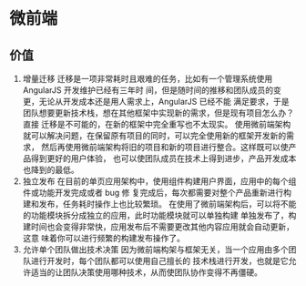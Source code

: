 # 微前端

## 价值

1. 增量迁移
   迁移是一项非常耗时且艰难的任务，比如有一个管理系统使用 AngularJS 开发维护已经有三年时
   间，但是随时间的推移和团队成员的变更，无论从开发成本还是用人需求上，AngularJS 已经不能
   满足要求，于是团队想要更新技术栈，想在其他框架中实现新的需求，但是现有项目怎么办？直接
   迁移是不可能的，在新的框架中完全重写也不太现实。
   使用微前端架构就可以解决问题，在保留原有项目的同时，可以完全使用新的框架开发新的需求，
   然后再使用微前端架构将旧的项目和新的项目进行整合。这样既可以使产品得到更好的用户体验，
   也可以使团队成员在技术上得到进步，产品开发成本也降到的最低。
2. 独立发布
   在目前的单页应用架构中，使用组件构建用户界面，应用中的每个组件或功能开发完成或者 bug 修
   复完成后，每次都需要对整个产品重新进行构建和发布，任务耗时操作上也比较繁琐。
   在使用了微前端架构后，可以将不能的功能模块拆分成独立的应用，此时功能模块就可以单独构建
   单独发布了，构建时间也会变得非常快，应用发布后不需要更改其他内容应用就会自动更新，这意
   味着你可以进行频繁的构建发布操作了。
3. 允许单个团队做出技术决策
   因为微前端构架与框架无关，当一个应用由多个团队进行开发时，每个团队都可以使用自己擅长的
   技术栈进行开发，也就是它允许适当的让团队决策使用哪种技术，从而使团队协作变得不再僵硬。
